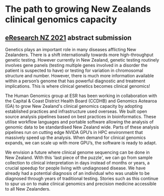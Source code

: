 # The path to growing New Zealands clinical genomics capacity

## [eResearch NZ 2021](https://www.eresearchnz2021.org.nz/) abstract submission

Genetics plays an important role in many diseases afflicting New Zealanders. There is a shift internationally towards more high-throughput genetic testing. However currently in New Zealand, genetic testing routinely involves gene panels (testing multiple genes involved in a disorder the patient is suspected to have) or testing for variation in chromosomal structure and number. However, there is much more information available within a person’s genome that has powerful diagnostic and treatment implications. This is where clinical genetics becomes clinical genomics!

The Human Genomics group at ESR has been working in collaboration with the Capital & Coast District Health Board (CCDHB) and Genomics Aotearoa (GA) to grow New Zealand's clinical genomics capacity by adopting established practices and infrastructure used overseas. We built open source analysis pipelines based on best practices in bioinformatics. These utilise workflow languages and portable software allowing the analysis of genomic data to be standardised New Zealand wide. Parts of these analysis pipelines run on cutting edge NVIDA GPU’s in HPC environment that massively speed up the analysis. When demand for clinical genomics expands, we can scale up with more GPU’s, the software is ready to adapt.

We envision a future where clinical genome sequencing can be done in New Zealand. With this 'last piece of the puzzle', we can go from sample collection to clinical interpretation in days instead of months or years, a crucial speedup for people living with undiagnosed disease. We have already had a potential diagnosis of an individual who was unable to be diagnosed through years of traditional testing. Stories such as this continue to spur us on to make clinical genomics and precision medicine accessible to all New Zealanders.
